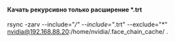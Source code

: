 #### Качать рекурсивно только расширение *.trt

rsync -zarv --include="*/" --include="*.trt" --exclude="*" nvidia@192.168.88.20:/home/nvidia/.face_chain_cache/ .
